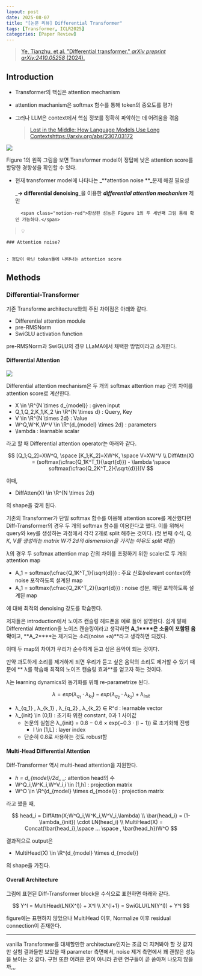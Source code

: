 ```yaml
---
layout: post
date: 2025-08-07
title: "[논문 리뷰] Differential Transformer"
tags: [Transformer, ICLR2025]
categories: [Paper Review]
---
```


> [Ye, Tianzhu, et al. "Differential transformer." ](https://arxiv.org/abs/2410.05258)[_arXiv preprint arXiv:2410.05258_](https://arxiv.org/abs/2410.05258)[ (2024).](https://arxiv.org/abs/2410.05258)



## Introduction

- Transformer의 핵심은 attention mechanism
- attention machanism은 softmax 함수를 통해 token의 중요도를 평가
- 그러나 LLM은 context에서 핵심 정보를 정확히 파악하는 데 어려움을 겪음

	> [Lost in the Middle: How Language Models Use Long Contextshttps://arxiv.org/abs/2307.03172](https://arxiv.org/abs/2307.03172)


![](https://prod-files-secure.s3.us-west-2.amazonaws.com/542b861c-36a8-4051-84e5-8804b6728dba/9083ea56-691a-4752-ae26-47f403431ac8/image.png?X-Amz-Algorithm=AWS4-HMAC-SHA256&X-Amz-Content-Sha256=UNSIGNED-PAYLOAD&X-Amz-Credential=ASIAZI2LB466TR7M6LUI%2F20250912%2Fus-west-2%2Fs3%2Faws4_request&X-Amz-Date=20250912T100119Z&X-Amz-Expires=3600&X-Amz-Security-Token=IQoJb3JpZ2luX2VjELH%2F%2F%2F%2F%2F%2F%2F%2F%2F%2FwEaCXVzLXdlc3QtMiJGMEQCIAnaEGJqqbGItGcXWq6MgdJ%2BYbgs8%2FMoFZfse7w1muo7AiAaukKdIWY5n1SZTZ3qbdABkjP3vxaY7A6nnTVGOOCzeSr%2FAwgqEAAaDDYzNzQyMzE4MzgwNSIMX%2BLG8P312gARbvzvKtwDyz1gvpoqjRQGxeFuTHNyQ1E4TAIiX5iB3nyhjggYJ7EIvun%2BypIRNDvlCcp3%2BjCx9fOcrpEoLt6oooX6OYkqMXcDYhQrAwo51fhvTrzR1KlpjwQ2gBiIR%2F3oPkIz%2Fdb7vL5HznG50P5vMyzfrcT3ol8Shzol8Nh%2Bd%2BZqbmQKLKl3S3%2FskO%2B%2FS%2B1P6gfYTqtYzVb8%2FrdsE%2B%2BJP6xj6WczBEp7wNaVY7SyslFmwnoK0l69dcQWqgciyTuTWu2FNmBl3tRw%2F08FWsDhPd5XciJ%2FaZhcJ78j3oF0ohHynvu1Ya5%2BCOThGt1Jata7yDygVQtNWiYNU92uMKZfnYIQH%2FZgNJJbhNHwmaCAnmM8OwaY%2B7WPmoLz0d9XHOw%2FnskdxQRqBTC9buM4GPpThE8R0lHGR815F%2FdHIG7cccomie2Omj1nbXlzYDVxuO2u00M5cwd2%2F0Y79E5IV1KycrzduPLw07qzkMkZAhEIxMuh%2FhE4kJGJ6ON8gVkxb7GaMemg43h42nnXWJRNtT%2FHTSMQe%2FgTtgyNdjKJQrAB1x9YHJlHWeZ5dLJHd9qdSlpSk5C5BuzbopQTTt6Zx38Q3Vrtd%2BhftMSWpIWRQVgAaCrrNtSCvco2%2FOILWmxwvbteUAEwqMiPxgY6pgGl1EXsXfCOJ%2BWvsm88wywEakbB%2FaYMP%2FZO5eWejrfLwEyzt4YFAc3Ts6C3c3gWRyDvW%2FYgq7PU98%2FK0ngiJA%2FTrRKCZwBjluCYFUYrXBVoMexqyeMw22wrzAr6BByKEc3%2B0jT2G3zd4qtZeu4AbJPdCc5mCR67u0acchEiGtZ7PgpHtNzjLzM%2F0GzgN19GYUS7tPt%2BzbQh7DBjeQG7wsjVqS7MiipR&X-Amz-Signature=6cc8eb94524bf0d9eac043b58c242a55f57aedbb8b6e19e8e88aa518fc7a7251&X-Amz-SignedHeaders=host&x-amz-checksum-mode=ENABLED&x-id=GetObject)


Figure 1의 왼쪽 그림을 보면 Transformer model이 정답에 낮은 attention score를 할당한 경향성을 확인할 수 있다.

- 현재 transformer model에 나타나는 _**attention noise **_문제 해결 필요성

	_**→ differential denoising**_을 이용한 _**differential attention mechanism**_ 제안


		<span class="notion-red">향상된 성능은 Figure 1의 두 세번째 그림 통해 확인 가능하다.</span>


> 💡 


	### Attention noise?


	: 정답이 아닌 token들에 나타나는 attention score



## Methods



### Differential-Transformer


기존 Transforme architecture와의 주된 차이점은 아래와 같다.

- Differential attention module
- pre-RMSNorm
- SwiGLU activation function

pre-RMSNorm과 SwiGLU의 경우 LLaMA에서 채택한 방법이라고 소개한다.



#### Differential Attention


![](https://prod-files-secure.s3.us-west-2.amazonaws.com/542b861c-36a8-4051-84e5-8804b6728dba/116d70b2-1963-4810-9167-f4c7d8a06e8f/image.png?X-Amz-Algorithm=AWS4-HMAC-SHA256&X-Amz-Content-Sha256=UNSIGNED-PAYLOAD&X-Amz-Credential=ASIAZI2LB466TR7M6LUI%2F20250912%2Fus-west-2%2Fs3%2Faws4_request&X-Amz-Date=20250912T100119Z&X-Amz-Expires=3600&X-Amz-Security-Token=IQoJb3JpZ2luX2VjELH%2F%2F%2F%2F%2F%2F%2F%2F%2F%2FwEaCXVzLXdlc3QtMiJGMEQCIAnaEGJqqbGItGcXWq6MgdJ%2BYbgs8%2FMoFZfse7w1muo7AiAaukKdIWY5n1SZTZ3qbdABkjP3vxaY7A6nnTVGOOCzeSr%2FAwgqEAAaDDYzNzQyMzE4MzgwNSIMX%2BLG8P312gARbvzvKtwDyz1gvpoqjRQGxeFuTHNyQ1E4TAIiX5iB3nyhjggYJ7EIvun%2BypIRNDvlCcp3%2BjCx9fOcrpEoLt6oooX6OYkqMXcDYhQrAwo51fhvTrzR1KlpjwQ2gBiIR%2F3oPkIz%2Fdb7vL5HznG50P5vMyzfrcT3ol8Shzol8Nh%2Bd%2BZqbmQKLKl3S3%2FskO%2B%2FS%2B1P6gfYTqtYzVb8%2FrdsE%2B%2BJP6xj6WczBEp7wNaVY7SyslFmwnoK0l69dcQWqgciyTuTWu2FNmBl3tRw%2F08FWsDhPd5XciJ%2FaZhcJ78j3oF0ohHynvu1Ya5%2BCOThGt1Jata7yDygVQtNWiYNU92uMKZfnYIQH%2FZgNJJbhNHwmaCAnmM8OwaY%2B7WPmoLz0d9XHOw%2FnskdxQRqBTC9buM4GPpThE8R0lHGR815F%2FdHIG7cccomie2Omj1nbXlzYDVxuO2u00M5cwd2%2F0Y79E5IV1KycrzduPLw07qzkMkZAhEIxMuh%2FhE4kJGJ6ON8gVkxb7GaMemg43h42nnXWJRNtT%2FHTSMQe%2FgTtgyNdjKJQrAB1x9YHJlHWeZ5dLJHd9qdSlpSk5C5BuzbopQTTt6Zx38Q3Vrtd%2BhftMSWpIWRQVgAaCrrNtSCvco2%2FOILWmxwvbteUAEwqMiPxgY6pgGl1EXsXfCOJ%2BWvsm88wywEakbB%2FaYMP%2FZO5eWejrfLwEyzt4YFAc3Ts6C3c3gWRyDvW%2FYgq7PU98%2FK0ngiJA%2FTrRKCZwBjluCYFUYrXBVoMexqyeMw22wrzAr6BByKEc3%2B0jT2G3zd4qtZeu4AbJPdCc5mCR67u0acchEiGtZ7PgpHtNzjLzM%2F0GzgN19GYUS7tPt%2BzbQh7DBjeQG7wsjVqS7MiipR&X-Amz-Signature=b4dd8a9a70ec4cca8bf694f29c2c84faa8806da295dccf8f543d23408ed7c712&X-Amz-SignedHeaders=host&x-amz-checksum-mode=ENABLED&x-id=GetObject)


Differential attention mechanism은 두 개의 softmax attention map 간의 차이를 attention score로 계산한다.

- X \in \R^{N \times d\_{model}} : given input
- Q\_1,Q\_2,K\_1,K\_2 \in \R^{N \times d} : Query, Key
- V \in \R^{N \times 2d} : Value
- W^Q,W^K,W^V \in \R^{d\_{model} \times 2d} : parameters
- \lambda : learnable scalar

라고 할 때 Differential attention operator는 아래와 같다.


$$
[Q_1;Q_2]=XW^Q, \space [K_1;K_2]=XW^K, \space V=XW^V \\
DiffAttn(X) = (softmax(\cfrac{Q_1K^T_1}{\sqrt{d}}) - \lambda \space softmax(\cfrac{Q_2K^T_2}{\sqrt{d}}))V
$$


이때,

- DiffAtten(X) \in \R^{N \times 2d}

의 shape을 갖게 된다.


기존의 Transformer가 단일 softmax 함수를 이용해 attention score를 계산했다면 Diff-Transformer의 경우 두 개의 softmax 함수를 이용한다고 했다. 이를 위해서 query와 key를 생성하는 과정에서 각각 2개로 split 해주는 것이다. <span class="notion-red">(첫 번째 수식, </span><span class="notion-red">_Q, K, V를 생성하는 matrix W가 2d의 dismension을 가지는 이유도 split 때문_</span><span class="notion-red">)</span>


 λ의 경우 두 softmax attention map 간의 차이를 조정하기 위한 scaler로 두 개의 attention map

- A\_1 = softmax(\cfrac{Q\_1K^T\_1}{\sqrt{d}}) : 주요 신호(relevant context)와 noise 포착하도록 설계된 map
- A\_1 = softmax(\cfrac{Q\_2K^T\_2}{\sqrt{d}}) : noise 성분, 패턴 포착하도록 설계된 map 

에 대해 최적의 denoising 강도를 학습한다.


저자들은 introduction에서 노이즈 캔슬링 헤드폰을 예로 들어 설명한다. 쉽게 말해 Differential Attention을 노이즈 캔슬링이라고 생각하면 **A\_1****은 소음이 포함된 음악**이고, **A\_2****는 제거되는 소리(noise +a)**라고 생각하면 되겠다. 


이때 두 map의 차이가 우리가 순수하게 듣고 싶은 음악이 되는 것이다. 


만약 과도하게 소리를 제거하게 되면 우리가 듣고 싶은 음악의 소리도 제거할 수 있기 때문에 ** λ를 학습해 최적의 노이즈 캔슬링 효과**를 얻고자 하는 것이다.


λ는 learning dynamics와 동기화를 위해 re-parametrize 된다.


$$
\lambda = exp(\lambda_{q_1} \cdot \lambda_{k_1}) - exp(\lambda_{q_2} \cdot \lambda_{k_2}) + \lambda_{init}
$$

- λ\_{q\_1} , λ\_{k\_1} , λ\_{q\_2} , λ\_{k\_2} ∈ R^d : learnable vector
- λ\_{init} \in (0,1) : 초기화 위한 constant, 0과 1 사이값
	- 논문의 실험은 λ\_{init} = 0.8 − 0.6 × exp(−0.3 · (l − 1)) 로 초기화해 진행
		- l \in [1,L] : layer index
	- 단순히 0.8로 사용하는 것도 robust함


#### **Multi-Head Differential Attention**


Diff-Transformer 역시 multi-head attention을 지원한다.

- _h = d\_{model}/2d__ _: attention head의 수
- W^Q\_i,W^K\_i,W^V\_i,i \in [1,h] : projection matrix
- W^O \in \R^{d\_{model} \times d\_{model}} : projection matrix

라고 했을 때,


$$
head_i = DiffAttn(X;W^Q_i,W^K_i,W^V_i,\lambda) \\
\bar{head_i} = (1-\lambda_{init}) \cdot LN(head_i) \\
MultiHead(X) = Concat(\bar{head_i},\space ... \space , \bar{head_h})W^O
$$


결과적으로 output은

- MultiHead(X) \in \R^{d\_{model} \times d\_{model}}

의 shape을 가진다.



#### Overall Architecture


그림에 표현된 Diff-Transformer block을 수식으로 표현하면 아래와 같다.


$$
Y^l = MultiHead(LN(X^l)) + X^l \\
X^{l+1} = SwiGLU(LN(Y^l)) + Y^l
$$


figure에는 표현하지 않았으나 MultiHead 이후, Normalize 이후 residual connection이 존재한다.


---


vanilla Transformer를 대체할만한 architecture인지는 조금 더 지켜봐야 할 것 같지만 실험 결과들만 보았을 때 parameter 측면에서, noise 제거 측면에서 꽤 괜찮은 성능을 보이는 것 같다. 구현 또한 어려운 편이 아니라 관련 연구들이 곧 쏟아져 나오지 않을까,,,


